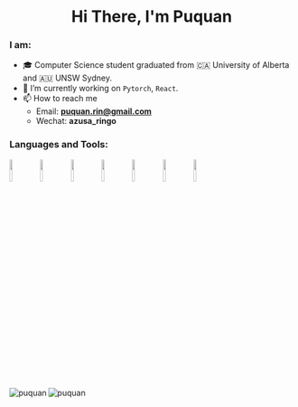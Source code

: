 <h1 align="center">Hi There, I'm Puquan</h1>

<!--
**yw4/yw4** is a ✨ _special_ ✨ repository because its `README.md` (this file) appears on your GitHub profile.

Here are some ideas to get you started:

- 🔭 I’m currently working on ...
- 🌱 I’m currently learning ...
- 👯 I’m looking to collaborate on ...
- 🤔 I’m looking for help with ...
- 💬 Ask me about ...
- 📫 How to reach me: ...
- 😄 Pronouns: ...
- ⚡ Fun fact: ...
-->

### I am:

- 🎓 Computer Science student graduated from 🇨🇦 University of Alberta and 🇦🇺 UNSW Sydney.
- 🔭 I’m currently working on `Pytorch`, `React`.
- 📫 How to reach me
  - Email: **puquan.rin@gmail.com**
  - Wechat: **azusa_ringo**

### Languages and Tools:

<p>  
  <!-- Your languages and tools. Be careful with the alignment. 
  You can use this sites to get logos: https://www.vectorlogo.zone or https://simpleicons.org/
  -->
  <code><img width="10%" src="https://www.vectorlogo.zone/logos/pytorch/pytorch-ar21.svg"></code>
  <code><img width="10%" src="https://www.vectorlogo.zone/logos/reactjs/reactjs-ar21.svg"></code>
  <code><img width="10%" src="https://www.vectorlogo.zone/logos/git-scm/git-scm-ar21.svg"></code>
  <code><img width="10%" src="https://www.vectorlogo.zone/logos/python/python-ar21.svg"></code>
  <code><img width="10%" src="https://www.vectorlogo.zone/logos/docker/docker-ar21.svg"></code>
  <code><img width="10%" src="https://www.vectorlogo.zone/logos/kubernetes/kubernetes-ar21.svg"></code>
  <code><img width="10%" src="https://www.vectorlogo.zone/logos/sqlite/sqlite-ar21.svg"></code>
</p>

<p><img align="left" src="https://github-readme-stats.vercel.app/api/top-langs?username=puquan&show_icons=true&locale=en&layout=compact" alt="puquan" /></p>

<p><img align="left" src="https://github-readme-stats.vercel.app/api?username=puquan&show_icons=true&locale=en" alt="puquan" /></p>
